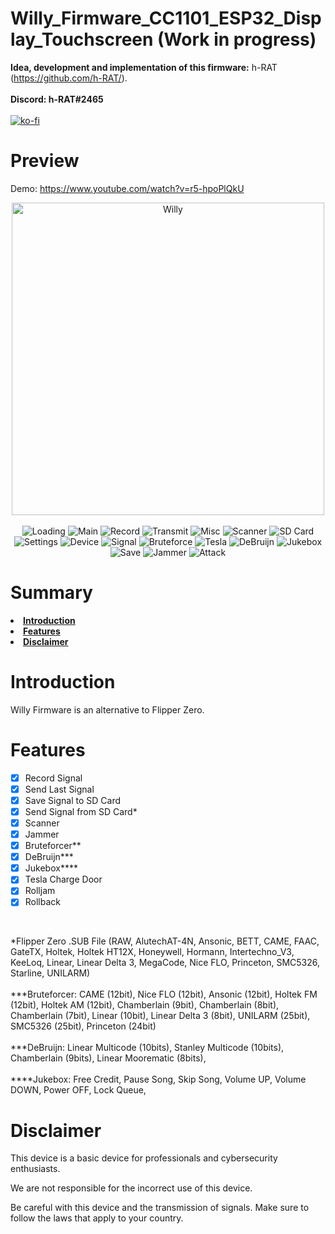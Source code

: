 # Willy_Firmware_CC1101_ESP32_Display_Touchscreen (Work in progress)

<strong>Idea, development and implementation of this firmware:</strong> h-RAT (https://github.com/h-RAT/).
<br><br>
<strong>Discord: h-RAT#2465</strong>
<br><br>
[![ko-fi](https://ko-fi.com/img/githubbutton_sm.svg)](https://ko-fi.com/Y8Y1L3OUQ)

# Preview

Demo: https://www.youtube.com/watch?v=r5-hpoPlQkU

<div align="center">
  <img src="https://raw.githubusercontent.com/h-RAT/Willy_Firmware_CC1101/main/Image/IMG_20230624_181105.jpg" width="500" alt="Willy"> 
</div>
<br>
<div align="center">
  <img src="https://raw.githubusercontent.com/h-RAT/Willy_Firmware_CC1101/main/Image/1.png" alt="Loading"> 
  <img src="https://raw.githubusercontent.com/h-RAT/Willy_Firmware_CC1101/main/Image/2.png" alt="Main">
  <img src="https://raw.githubusercontent.com/h-RAT/Willy_Firmware_CC1101/main/Image/3.png" alt="Record">
  <img src="https://raw.githubusercontent.com/h-RAT/Willy_Firmware_CC1101/main/Image/4.png" alt="Transmit">
  <img src="https://raw.githubusercontent.com/h-RAT/Willy_Firmware_CC1101/main/Image/5.png" alt="Misc">
  <img src="https://raw.githubusercontent.com/h-RAT/Willy_Firmware_CC1101/main/Image/6.png" alt="Scanner">
  <img src="https://raw.githubusercontent.com/h-RAT/Willy_Firmware_CC1101/main/Image/7.png" alt="SD Card">
  <img src="https://raw.githubusercontent.com/h-RAT/Willy_Firmware_CC1101/main/Image/8.png" alt="Settings">
  <img src="https://raw.githubusercontent.com/h-RAT/Willy_Firmware_CC1101/main/Image/9.png" alt="Device">
  <img src="https://raw.githubusercontent.com/h-RAT/Willy_Firmware_CC1101/main/Image/10.png" alt="Signal">
  <img src="https://raw.githubusercontent.com/h-RAT/Willy_Firmware_CC1101/main/Image/11.png" alt="Bruteforce">
  <img src="https://raw.githubusercontent.com/h-RAT/Willy_Firmware_CC1101/main/Image/14.png" alt="Tesla">
  <img src="https://raw.githubusercontent.com/h-RAT/Willy_Firmware_CC1101/main/Image/15.png" alt="DeBruijn">
  <img src="https://raw.githubusercontent.com/h-RAT/Willy_Firmware_CC1101/main/Image/16.png" alt="Jukebox">
  <img src="https://raw.githubusercontent.com/h-RAT/Willy_Firmware_CC1101/main/Image/17.png" alt="Save">
  <img src="https://raw.githubusercontent.com/h-RAT/Willy_Firmware_CC1101/main/Image/18.png" alt="Jammer">
  <img src="https://raw.githubusercontent.com/h-RAT/Willy_Firmware_CC1101/main/Image/19.png" alt="Attack">
</div>

# Summary<a id="summary"></a>
<li><strong><a href="#introduciton">Introduction</a></strong></li>
<li><strong><a href="#features">Features</a></strong></li>
<li><strong><a href="#disclaimer">Disclaimer</a></strong></li>

# Introduction<a id="introduction"></a>
Willy Firmware is an alternative to Flipper Zero.

# Features<a id="features"></a>

- [x] Record Signal
- [x] Send Last Signal
- [x] Save Signal to SD Card
- [x] Send Signal from SD Card*
- [x] Scanner
- [x] Jammer
- [x] Bruteforcer**
- [x] DeBruijn***
- [x] Jukebox****
- [x] Tesla Charge Door
- [x] Rolljam
- [x] Rollback

<br>

*Flipper Zero .SUB File (RAW, AlutechAT-4N, Ansonic, BETT, CAME, FAAC, GateTX, Holtek, Holtek HT12X, Honeywell, Hormann, Intertechno_V3, KeeLoq, Linear, Linear Delta 3, MegaCode, Nice FLO, Princeton, SMC5326, Starline, UNILARM)
<br><br>
***Bruteforcer: CAME (12bit), Nice FLO (12bit), Ansonic (12bit), Holtek FM (12bit), Holtek AM (12bit), Chamberlain (9bit), Chamberlain (8bit), Chamberlain (7bit), Linear (10bit), Linear Delta 3 (8bit), UNILARM (25bit), SMC5326 (25bit), Princeton (24bit)
<br><br>
***DeBruijn: Linear Multicode (10bits), Stanley Multicode (10bits), Chamberlain (9bits), Linear Moorematic (8bits),
<br><br>
****Jukebox: Free Credit, Pause Song, Skip Song, Volume UP, Volume DOWN, Power OFF, Lock Queue,

# Disclaimer<a id="disclaimer"></a>

This device is a basic device for professionals and cybersecurity enthusiasts.

We are not responsible for the incorrect use of this device.

Be careful with this device and the transmission of signals. Make sure to follow the laws that apply to your country.
